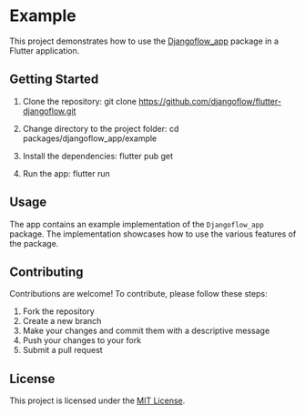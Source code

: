 # Example

This project demonstrates how to use the [Djangoflow_app](https://github.com/djangoflow/flutter-djangoflow/tree/main/packages/djangoflow_app) package in a Flutter application.

## Getting Started

1. Clone the repository:
git clone https://github.com/djangoflow/flutter-djangoflow.git

2. Change directory to the project folder:
cd packages/djangoflow_app/example

3. Install the dependencies:
flutter pub get

4. Run the app:
flutter run


## Usage

The app contains an example implementation of the `Djangoflow_app` package. The implementation showcases how to use the various features of the package.


## Contributing

Contributions are welcome! To contribute, please follow these steps:

1. Fork the repository
2. Create a new branch
3. Make your changes and commit them with a descriptive message
4. Push your changes to your fork
5. Submit a pull request

## License

This project is licensed under the [MIT License](https://opensource.org/licenses/MIT).


